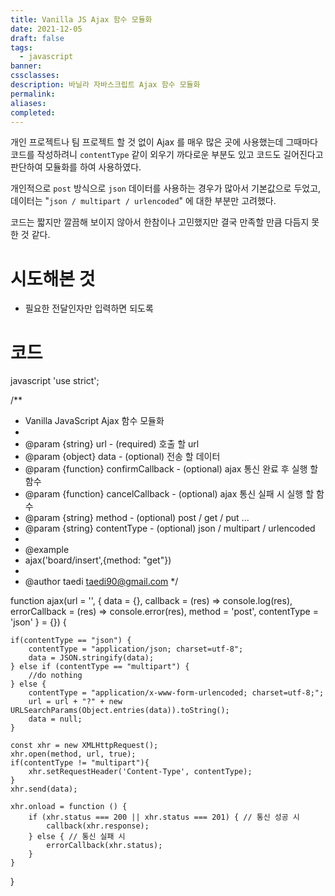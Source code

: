 ```yaml
---
title: Vanilla JS Ajax 함수 모듈화
date: 2021-12-05
draft: false
tags:
  - javascript
banner: 
cssclasses: 
description: 바닐라 자바스크립트 Ajax 함수 모듈화
permalink: 
aliases: 
completed:
---
```

개인 프로젝트나 팀 프로젝트 할 것 없이 Ajax 를 매우 많은 곳에 사용했는데 그때마다 코드를 작성하려니 `contentType` 같이 외우기 까다로운 부분도 있고 코드도 길어진다고 판단하여 모듈화를 하여 사용하였다.

개인적으로 `post` 방식으로 `json` 데이터를 사용하는 경우가 많아서 기본값으로 두었고, 데이터는 "`json / multipart / urlencoded`" 에 대한 부분만 고려했다.

코드는 짧지만 깔끔해 보이지 않아서 한참이나 고민했지만 결국 만족할 만큼 다듬지 못한 것 같다.

# 시도해본 것

- 필요한 전달인자만 입력하면 되도록

# 코드

javascript
'use strict';

/**
 * Vanilla JavaScript Ajax 함수 모듈화
 *
 * @param {string} url - (required) 호출 할 url
 * @param {object} data - (optional) 전송 할 데이터
 * @param {function} confirmCallback - (optional) ajax 통신 완료 후 실행 할 함수
 * @param {function} cancelCallback -  (optional) ajax 통신 실패 시 실행 할 함수
 * @param {string} method -  (optional) post / get / put ...
 * @param {string} contentType -  (optional) json / multipart / urlencoded
 *
 * @example
 * ajax('board/insert',{method: "get"})
 *
 * @author taedi <taedi90@gmail.com>
 */

function ajax(url = '',
              {
                  data = {},
                  callback = (res) => console.log(res),
                  errorCallback = (res) => console.error(res),
                  method = 'post',
                  contentType = 'json'
              } = {}) {

    if(contentType == "json") {
        contentType = "application/json; charset=utf-8";
        data = JSON.stringify(data);
    } else if (contentType == "multipart") {
        //do nothing
    } else {
        contentType = "application/x-www-form-urlencoded; charset=utf-8;";
        url = url + "?" + new URLSearchParams(Object.entries(data)).toString();
        data = null;
    }

    const xhr = new XMLHttpRequest();
    xhr.open(method, url, true);
    if(contentType != "multipart"){
        xhr.setRequestHeader('Content-Type', contentType);
    }
    xhr.send(data);

    xhr.onload = function () {
        if (xhr.status === 200 || xhr.status === 201) { // 통신 성공 시
            callback(xhr.response);
        } else { // 통신 실패 시
            errorCallback(xhr.status);
        }
    }

}
```
